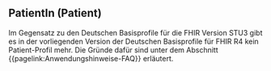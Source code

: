 ## PatientIn (Patient)

Im Gegensatz zu den Deutschen Basisprofile für die FHIR Version STU3 gibt es in der vorliegenden Version der Deutschen Basisprofile für FHIR R4 kein Patient-Profil mehr. Die Gründe dafür sind unter dem Abschnitt {{pagelink:Anwendungshinweise-FAQ}} erläutert.